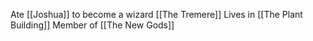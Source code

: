 Ate [[Joshua]] to become a wizard [[The Tremere]]
Lives in [[The Plant Building]]
Member of [[The New Gods]]
